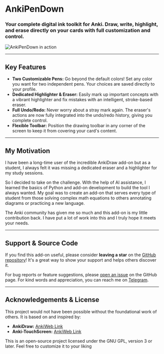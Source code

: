# AnkiPenDown
### Your complete digital ink toolkit for Anki. Draw, write, highlight, and erase directly on your cards with full customization and control.

![AnkiPenDown in action](https://github.com/user-attachments/assets/10f43df1-86e8-49f5-a974-e37f9e30dde5)

---

## Key Features

*   **Two Customizable Pens:** Go beyond the default colors! Set any color you want for two independent pens. Your choices are saved directly to your profile.
*   **Dedicated Highlighter & Eraser:** Easily mark up important concepts with a vibrant highlighter and fix mistakes with an intelligent, stroke-based eraser.
*   **Full Undo/Redo:** Never worry about a stray mark again. The eraser's actions are now fully integrated into the undo/redo history, giving you complete control.
*   **Flexible Toolbar:** Position the drawing toolbar in any corner of the screen to keep it from covering your card's content.

---

## My Motivation

I have been a long-time user of the incredible AnkiDraw add-on but as a student, I always felt it was missing a dedicated eraser and a highlighter for my study sessions.

So I decided to take on the challenge. With the help of AI assistance, I learned the basics of Python and add-on development to build the tool I always wanted. My goal was to create an add-on that serves every type of student from those solving complex math equations to others annotating diagrams or practicing a new language.

The Anki community has given me so much and this add-on is my little contribution back. I have put a lot of work into this and I truly hope it meets your needs.

---

## Support & Source Code

If you find this add-on useful, please consider **leaving a star** on the [GitHub repository](https://github.com/vijay-collaborator/AnkiPenDown/)! It's a great way to show your support and helps others discover it.

For bug reports or feature suggestions, please [open an issue](https://github.com/vijay-collaborator/AnkiPenDown/issues) on the GitHub page. For kind words and appreciation, you can reach me on [Telegram](http://t.me/Viiijay1).

---

## Acknowledgements & License

This project would not have been possible without the foundational work of others. It is based on and inspired by:
*   **AnkiDraw:** [AnkiWeb Link](https://ankiweb.net/shared/info/1868980340)
*   **Anki-TouchScreen:** [AnkiWeb Link](https://ankiweb.net/shared/info/1631622775)

This is an open-source project licensed under the GNU GPL, version 3 or later. Feel free to customize it to your liking
